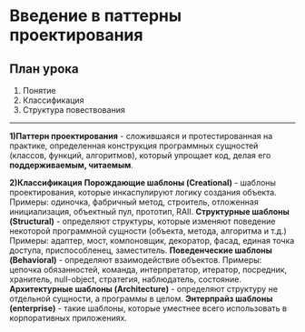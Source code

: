 # Введение в паттерны проектирования
## План урока
1. Понятие
2. Классификация
3. Структура повествования

------------

**1)Паттерн проектирования** - сложившаяся и протестированная на практике, определенная конструкция программных сущностей (классов, функций, алгоритмов), который упрощает код, делая его **поддерживаемым, читаемым**.

**2)Классификация**
**Порождающие шаблоны (Creational)** - шаблоны проектирования, которые инкаспулируют логику создания объекта.
Примеры: одиночка, фабричный метод, строитель, отложенная инициализация, объектный пул, прототип, RAII.
**Структурные шаблоны (Structural)** - определяют структуры, которые изменяют поведение некоторой программной сущности (объекта, метода, алгоритма и т.д.)
Примеры: адаптер, мост, компоновщик, декоратор, фасад, единая точка доступа, приспособленец, заместитель.
**Поведенческие шаблоны (Behavioral)** - определяют взаимодействие объектов.
Примеры: цепочка обязанностей, команда, интерпретатор, итератор, посредник, хранитель, null-object, стратегия, наблюдатель, состояние.
**Архитектурные шаблоны (Architecture)** - определяют структуру не отдельной сущности, а программы в целом.
**Энтерпрайз шаблоны (enterprise)** - такие шаблоны, которые уместнее всего использовать в корпоративных приложениях.